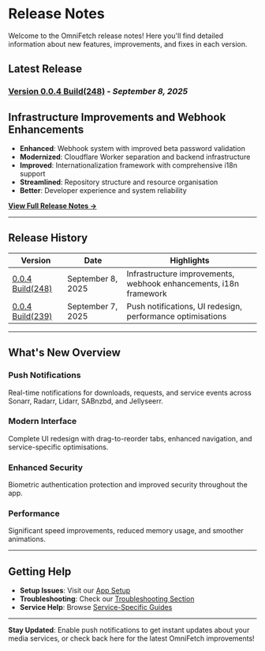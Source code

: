 # Release Notes

Welcome to the OmniFetch release notes! Here you'll find detailed information about new features, improvements, and fixes in each version.

## Latest Release

### [Version 0.0.4 Build(248)](v0.0.4-248.md) - *September 8, 2025*

## Infrastructure Improvements and Webhook Enhancements

- **Enhanced**: Webhook system with improved beta password validation
- **Modernized**: Cloudflare Worker separation and backend infrastructure
- **Improved**: Internationalization framework with comprehensive i18n support
- **Streamlined**: Repository structure and resource organisation
- **Better**: Developer experience and system reliability

[**View Full Release Notes →**](v0.0.4-248.md)

---

## Release History

| Version | Date | Highlights |
|---------|------|------------|
| [0.0.4 Build(248)](v0.0.4-248.md) | September 8, 2025 | Infrastructure improvements, webhook enhancements, i18n framework |
| [0.0.4 Build(239)](v0.0.4-239.md) | September 7, 2025 | Push notifications, UI redesign, performance optimisations |

---

## What's New Overview

### Push Notifications

Real-time notifications for downloads, requests, and service events across Sonarr, Radarr, Lidarr, SABnzbd, and Jellyseerr.

### Modern Interface

Complete UI redesign with drag-to-reorder tabs, enhanced navigation, and service-specific optimisations.

### Enhanced Security

Biometric authentication protection and improved security throughout the app.

### Performance

Significant speed improvements, reduced memory usage, and smoother animations.

---

## Getting Help

- **Setup Issues**: Visit our [App Setup](../app/settings/initial-setup.md)
- **Troubleshooting**: Check our [Troubleshooting Section](../troubleshooting/common-issues.md)
- **Service Help**: Browse [Service-Specific Guides](../services/index.md)

---

**Stay Updated**: Enable push notifications to get instant updates about your media services, or check back here for the latest OmniFetch improvements!
